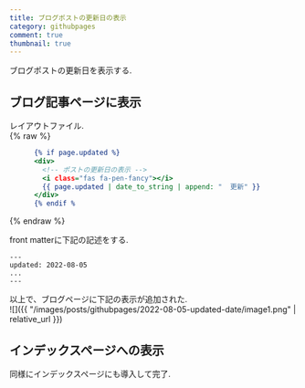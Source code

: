 ```yaml
---
title: ブログポストの更新日の表示
category: githubpages
comment: true
thumbnail: true
---
```


ブログポストの更新日を表示する.  

## ブログ記事ページに表示

レイアウトファイル.  
{% raw %}
```html:aaa.html
      {% if page.updated %}
      <div>
        <!-- ポストの更新日の表示 -->
        <i class="fas fa-pen-fancy"></i>
        {{ page.updated | date_to_string | append: "  更新" }}
      </div>
      {% endif %
```

{% endraw %}


front matterに下記の記述をする.  
```
---
updated: 2022-08-05
...
---
```

以上で、ブログページに下記の表示が追加された.  
![]({{ "/images/posts/githubpages/2022-08-05-updated-date/image1.png" | relative_url }})

## インデックスページへの表示
同様にインデックスページにも導入して完了.  


